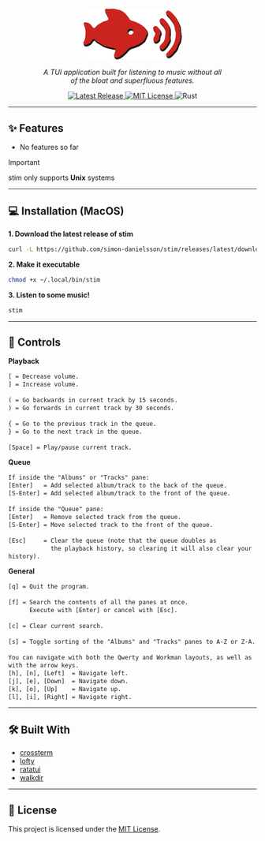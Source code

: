 <p align="center">
    <img src="media/logo/logo.png" alt="stim" width="200"/>
</p>
  
<p align="center">
  <em>A TUI application built for listening to music without all<br>
        of the bloat and superfluous features.</em>
</p>
  
<p align="center">
  <a href="https://github.com/simon-danielsson/stim/releases/latest">
    <img src="https://img.shields.io/github/v/release/simon-danielsson/stim?color=blueviolet&style=flat-square" alt="Latest Release" />
  </a>
  <a href="https://github.com/simon-danielsson/stim/blob/main/LICENSE">
    <img src="https://img.shields.io/badge/license-MIT-green?style=flat-square" alt="MIT License" />
  </a>
  <img src="https://img.shields.io/badge/Rust-stable-orange?style=flat-square" alt="Rust" />
</p>
  
---
## ✨ Features
- No features so far

> [!IMPORTANT]  
> stim only supports **Unix** systems  
  
---
## 💻 Installation (MacOS)
  
**1. Download the latest release of stim**  
``` bash
curl -L https://github.com/simon-danielsson/stim/releases/latest/download/stim -o ~/.local/bin/stim
```
  
**2. Make it executable**  
``` bash
chmod +x ~/.local/bin/stim
```
  
**3. Listen to some music!**  
``` bash
stim
```
  
---
## 🚀 Controls
**Playback**  
  
```
[ = Decrease volume.
] = Increase volume.

( = Go backwards in current track by 15 seconds.
) = Go forwards in current track by 30 seconds.

{ = Go to the previous track in the queue.
} = Go to the next track in the queue.

[Space] = Play/pause current track.
```

**Queue**  
  
```
If inside the "Albums" or "Tracks" pane:
[Enter]   = Add selected album/track to the back of the queue.
[S-Enter] = Add selected album/track to the front of the queue.

If inside the "Queue" pane: 
[Enter]   = Remove selected track from the queue.
[S-Enter] = Move selected track to the front of the queue.

[Esc]     = Clear the queue (note that the queue doubles as 
            the playback history, so clearing it will also clear your history).
```

**General**  
  
```
[q] = Quit the program.

[f] = Search the contents of all the panes at once. 
      Execute with [Enter] or cancel with [Esc].

[c] = Clear current search.

[s] = Toggle sorting of the "Albums" and "Tracks" panes to A-Z or Z-A.

You can navigate with both the Qwerty and Workman layouts, as well as with the arrow keys.
[h], [n], [Left]  = Navigate left.
[j], [e], [Down]  = Navigate down.
[k], [o], [Up]    = Navigate up.
[l], [i], [Right] = Navigate right.
```

---
## 🛠️ Built With
+ [crossterm](https://github.com/crossterm-rs/crossterm)  
+ [lofty](https://github.com/serial-ata/lofty-rs)  
+ [ratatui](https://github.com/ratatui/ratatui)  
+ [walkdir](https://github.com/BurntSushi/walkdir)  

---
## 📜 License
This project is licensed under the [MIT License](https://github.com/simon-danielsson/stim/blob/main/LICENSE).  
